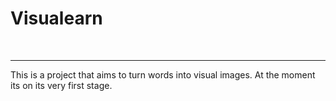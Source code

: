 # Visualearn 

<br>
<hr>
This is a project that aims to turn words into visual images. At the moment its on its very first stage.
<br>

